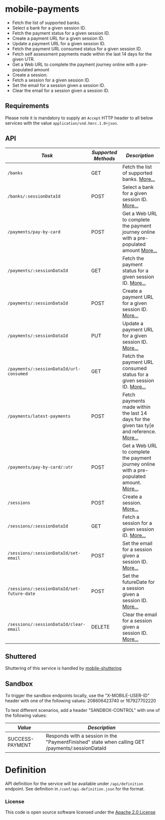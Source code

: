mobile-payments
=============================================

- Fetch the list of supported banks.
- Select a bank for a given session ID.
- Fetch the payment status for a given session ID.
- Create a payment URL for a given session ID.
- Update a payment URL for a given session ID.
- Fetch the payment URL consumed status for a given session ID.
- Fetch self assessment payments made within the last 14 days for the given UTR.
- Get a Web URL to complete the payment journey online with a pre-populated amount
- Create a session.
- Fetch a session for a given session ID.
- Set the email for a session given a session ID.
- Clear the email for a session given a session ID.

Requirements
------------

Please note it is mandatory to supply an `Accept` HTTP header to all below services with the
value ```application/vnd.hmrc.1.0+json```.

API
---

| *Task*                                         | *Supported Methods* | *Description*                                                                                                                |
|------------------------------------------------|---------------------|------------------------------------------------------------------------------------------------------------------------------|
| ```/banks```                                   | GET                 | Fetch the list of supported banks. [More...](app/docs/get-banks.md)                                                          |
| ```/banks/:sessionDataId```                    | POST                | Select a bank for a given session ID. [More...](app/docs/post-bank.md)                                                       |
| ```/payments/pay-by-card```                    | POST                | Get a Web URL to complete the payment journey online with a pre-populated amount [More...](app/docs/post-pay-by-card.md)     |
| ```/payments/:sessionDataId```                 | GET                 | Fetch the payment status for a given session ID. [More...](app/docs/get-payment.md)                                          |
| ```/payments/:sessionDataId```                 | POST                | Create a payment URL for a given session ID. [More...](app/docs/post-payment.md)                                             |
| ```/payments/:sessionDataId```                 | PUT                 | Update a payment URL for a given session ID. [More...](app/docs/put-payment.md)                                              |
| ```/payments/:sessionDataId/url-consumed```    | GET                 | Fetch the payment URL consumed status for a given session ID. [More...](app/docs/get-payment-url-consumed.md)                |
| ```/payments/latest-payments```                | POST                | Fetch payments made within the last 14 days for the given tax ty[e and reference. [More...](app/docs/post-latest-payments.md) |
| ```/payments/pay-by-card/:utr```               | POST                | Get a Web URL to complete the payment journey online with a pre-populated amount. [More...](app/docs/post-pay-by-card.md)    |
| ```/sessions```                                | POST                | Create a session. [More...](app/docs/post-session.md)                                                                        |
| ```/sessions/:sessionDataId```                 | GET                 | Fetch a session for a given session ID. [More...](app/docs/get-session.md)                                                   |
| ```/sessions/:sessionDataId/set-email```       | POST                | Set the email for a session given a session ID. [More...](app/docs/set-email.md)                                             |
| ```/sessions/:sessionDataId/set-future-date``` | POST                | Set the futureDate for a session given a session ID. [More...](app/docs/set-future-date.md)                                  |
| ```/sessions/:sessionDataId/clear-email```     | DELETE              | Clear the email for a session given a session ID. [More...](app/docs/clear-email.md)                                         |

Shuttered
---------
Shuttering of this service is handled by [mobile-shuttering](https://github.com/hmrc/mobile-shuttering)

Sandbox
---------
To trigger the sandbox endpoints locally, use the "X-MOBILE-USER-ID" header with one of the following values:
208606423740 or 167927702220

To test different scenarios, add a header "SANDBOX-CONTROL" with one of the following values:

| *Value*         | *Description*                                                                                    |
|-----------------|--------------------------------------------------------------------------------------------------|
| SUCCESS-PAYMENT | Responds with a session in the "PaymentFinished" state when calling GET /payments/:sessionDataId |

# Definition

API definition for the service will be available under `/api/definition` endpoint. See definition
in `/conf/api-definition.json` for the format.

### License

This code is open source software licensed under
the [Apache 2.0 License]("http://www.apache.org/licenses/LICENSE-2.0.html")